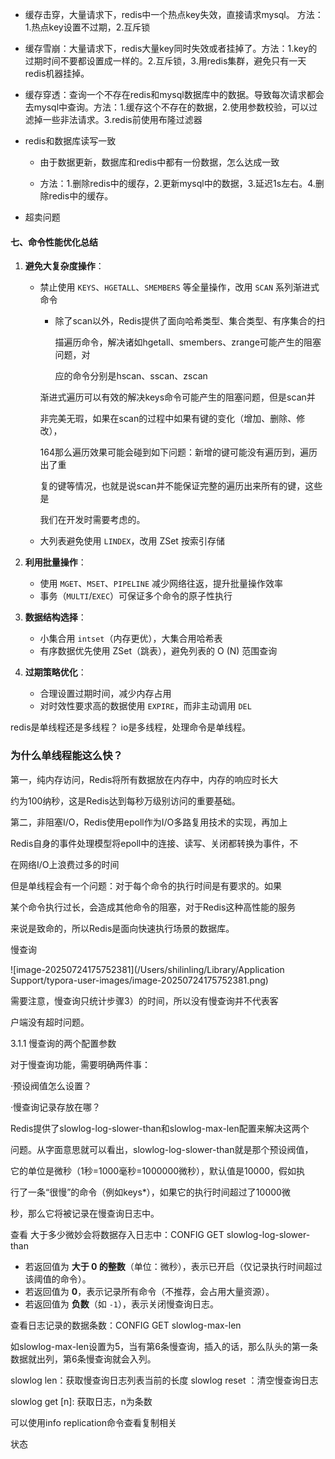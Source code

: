 - 缓存击穿，大量请求下，redis中一个热点key失效，直接请求mysql。 方法：1.热点key设置不过期，2.互斥锁

- 缓存雪崩：大量请求下，redis大量key同时失效或者挂掉了。方法：1.key的过期时间不要都设置成一样的。2.互斥锁，3.用redis集群，避免只有一天redis机器挂掉。

- 缓存穿透：查询一个不存在redis和mysql数据库中的数据。导致每次请求都会去mysql中查询。方法：1.缓存这个不存在的数据，2.使用参数校验，可以过滤掉一些非法请求。3.redis前使用布隆过滤器

- redis和数据库读写一致

  - 由于数据更新，数据库和redis中都有一份数据，怎么达成一致

  - 方法：1.删除redis中的缓存，2.更新mysql中的数据，3.延迟1s左右。4.删除redis中的缓存。

- 超卖问题





#### **七、命令性能优化总结**

1. **避免大复杂度操作**：
   - 禁止使用 `KEYS`、`HGETALL`、`SMEMBERS` 等全量操作，改用 `SCAN` 系列渐进式命令
   
     - 除了scan以外，Redis提供了面向哈希类型、集合类型、有序集合的扫
   
       描遍历命令，解决诸如hgetall、smembers、zrange可能产生的阻塞问题，对
   
       应的命令分别是hscan、sscan、zscan
   
     渐进式遍历可以有效的解决keys命令可能产生的阻塞问题，但是scan并
   
     非完美无瑕，如果在scan的过程中如果有键的变化（增加、删除、修改），
   
     164那么遍历效果可能会碰到如下问题：新增的键可能没有遍历到，遍历出了重
   
     复的键等情况，也就是说scan并不能保证完整的遍历出来所有的键，这些是
   
     我们在开发时需要考虑的。
   - 大列表避免使用 `LINDEX`，改用 ZSet 按索引存储
2. **利用批量操作**：
   
   - 使用 `MGET`、`MSET`、`PIPELINE` 减少网络往返，提升批量操作效率
   - 事务（`MULTI`/`EXEC`）可保证多个命令的原子性执行
3. **数据结构选择**：
   - 小集合用 `intset`（内存更优），大集合用哈希表
   - 有序数据优先使用 ZSet（跳表），避免列表的 O (N) 范围查询
4. **过期策略优化**：
   - 合理设置过期时间，减少内存占用
   - 对时效性要求高的数据使用 `EXPIRE`，而非主动调用 `DEL`

redis是单线程还是多线程？
io是多线程，处理命令是单线程。

### 为什么单线程能这么快？
第一，纯内存访问，Redis将所有数据放在内存中，内存的响应时长大

约为100纳秒，这是Redis达到每秒万级别访问的重要基础。

第二，非阻塞I/O，Redis使用epoll作为I/O多路复用技术的实现，再加上

Redis自身的事件处理模型将epoll中的连接、读写、关闭都转换为事件，不

在网络I/O上浪费过多的时间

但是单线程会有一个问题：对于每个命令的执行时间是有要求的。如果

某个命令执行过长，会造成其他命令的阻塞，对于Redis这种高性能的服务

来说是致命的，所以Redis是面向快速执行场景的数据库。





慢查询

![image-20250724175752381](/Users/shilinling/Library/Application Support/typora-user-images/image-20250724175752381.png)

需要注意，慢查询只统计步骤3）的时间，所以没有慢查询并不代表客

户端没有超时问题。

3.1.1 慢查询的两个配置参数

对于慢查询功能，需要明确两件事：

·预设阀值怎么设置？

·慢查询记录存放在哪？

Redis提供了slowlog-log-slower-than和slowlog-max-len配置来解决这两个

问题。从字面意思就可以看出，slowlog-log-slower-than就是那个预设阀值，

它的单位是微秒（1秒=1000毫秒=1000000微秒），默认值是10000，假如执

行了一条“很慢”的命令（例如keys*），如果它的执行时间超过了10000微

秒，那么它将被记录在慢查询日志中。

查看 大于多少微妙会将数据存入日志中：CONFIG GET slowlog-log-slower-than

- 若返回值为 **大于 0 的整数**（单位：微秒），表示已开启（仅记录执行时间超过该阈值的命令）。
- 若返回值为 **0**，表示记录所有命令（不推荐，会占用大量资源）。
- 若返回值为 **负数**（如 `-1`），表示关闭慢查询日志。

查看日志记录的数据条数：CONFIG GET slowlog-max-len

​	如slowlog-max-len设置为5，当有第6条慢查询，插入的话，那么队头的第一条数据就出列，第6条慢查询就会入列。

slowlog len：获取慢查询日志列表当前的长度
slowlog reset ：清空慢查询日志

slowlog get [n]: 获取日志，n为条数

可以使用info replication命令查看复制相关

状态
